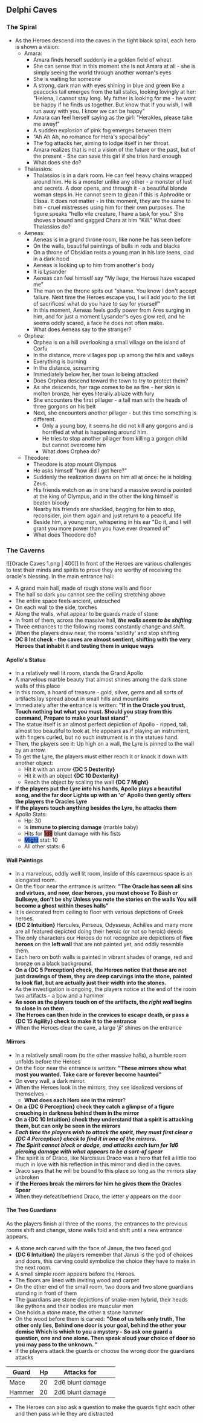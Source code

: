 ## Delphi Caves

### The Spiral
- As the Heroes descend into the caves in the tight black spiral, each hero is shown a vision:
	- Amara:
		- Amara finds herself suddenly in a golden field of wheat
		- She can sense that in this moment she is not Amara at all - she is simply seeing the world through another woman's eyes
		- She is waiting for someone
		- A strong, dark man with eyes shining in blue and green like a peacocks tail emerges from the tall stalks, looking lovingly at her:
		  "Helena, I cannot stay long. 
		  My father is looking for me - he wont be happy if he finds us together.
		  But know that If you wish, I will run away with you. I know we can be happy"
		- Amara can feel herself saying as the girl: "Herakles, please take me away!"
		- A sudden explosion of pink fog emerges between them
		- "Ah Ah Ah, no romance for Hera's special boy"
		- The fog attacks her, aiming to lodge itself in her throat. 
		- Amara realizes that is not a vision of the future or the past, but of the present - She can save this girl if she tries hard enough
		- What does she do?
	- Thalassios:
		- Thalassios is in a dark room.
		  He can feel heavy chains wrapped around him.
		  He is a monster unlike any other - a monster of lust and secrets.
		  A door opens, and through it - a beautiful blonde woman steps in.
		  He cannot seem to glean if this is Aphrodite or Elissa.
		  It does not matter - in this moment, they are the same to him - cruel mistresses using him for their own purposes.
		  The figure speaks "hello vile creature, I have a task for you."
		  She shoves a bound and gagged Chara at him "Kill."
		  What does Thalassios do?
	- Aeneas:
		- Aeneas is in a grand throne room, like none he has seen before
		- On the walls, beautiful paintings of bulls in reds and blacks
		- On a throne of Obsidian rests a young man in his late teens, clad in a dark hood 
		- Aeneas is looking up to him from another's body
		- It is Lysander
		- Aeneas can feel himself say "My liege, the Heroes have escaped me"
		- The man on the throne spits out "shame. You know I don't accept failure. Next time the Heroes escape you, 
		  I will add you to the list of sacrifices! what do you have to say for yourself"
		- In this moment, Aeneas feels godly power from Ares surging in him, and for just a moment Lysander's eyes glow red, and he seems oddly scared, a face he does not often make. 
		- What does Aeneas say to the stranger?
	- Orphea:
		- Orphea is on a hill overlooking a small village on the island of Corfu
		- In the distance, more villages pop up among the hills and valleys
		- Everything is burning
		- In the distance, screaming
		- Immediately below her, her town is being attacked
		- Does Orphea descend toward the town to try to protect them?
		- As she descends, her rage comes to be as fire - her skin is molten bronze, her eyes literally ablaze with fury
		- She encounters the first pillager - a tall man with the heads of three gorgons on his belt
		- Next, she encounters another pillager - but this time something is different.
			- Only a young boy, it seems he did not kill any gorgons and is horrified at what is happening around him.
			- He tries to stop another pillager from killing a gorgon child but cannot overcome him
			- What does Orphea do?
	- Theodore:
		- Theodore is atop mount Olympus
		- He asks himself "how did I get here?"
		- Suddenly the realization dawns on him all at once: he is holding Zeus.
		- His friends watch on as in one hand a massive sword is pointed at the king of Olympus, and in the other the king himself is beaten bloody
		- Nearby his friends are shackled, begging for him to stop, reconsider, join them again and just return to a peaceful life
		- Beside him, a young man, whispering in his ear "Do it, and I will grant you more power than you have ever dreamed of"
		- What does Theodore do?

### The Caverns
![[Oracle Caves 1.png | 400]]
In front of the Heroes are various challenges to test their minds and spirits to prove they are worthy of receiving the oracle's blessing.
In the main entrance hall:
- A grand main hall, made of rough stone walls and floor 
- The hall so dark you cannot see the ceiling stretching above 
- The entire space feels ancient, untouched
- On each wall to the side, torches
- Along the walls, what appear to be guards made of stone
- In front of them, across the massive hall, ***the walls seem to be shifting***
- Three entrances to the following rooms constantly change and shift.
- When the players draw near, the rooms 'solidify' and stop shifting
- **DC 8 Int check - the caves are almost sentient, shifting with the very Heroes that inhabit it and testing them in unique ways**
#### Apollo's Statue
- In a relatively well lit room, stands the Grand Apollo
- A marvelous marble beauty that almost shines among the dark stone walls of this place
- In this room, a hoard of treasure - gold, silver, gems and all sorts of artifacts lay spread about in small hills and mountains 
- Immediately after the entrance is written:
  **"If in the Oracle you trust,** 
  **Touch nothing but what you must.
  Should you stray from this command,
  Prepare to make your last stand"**
- The statue itself is an almost perfect depiction of Apollo - ripped, tall, almost too beautiful to look at.
  He appears as if playing an instrument, with fingers curled, but no such instrument is in the statues hand.
- Then, the players see it: Up high on a wall, the Lyre is pinned to the wall by an arrow.
- To get the Lyre, the players must either reach it or knock it down with another object:
	- Hit it with an arrow **{DC 5 Dexterity}**
	- Hit it with an object **{DC 10 Dexterity}**
	- Reach the object by scaling the wall **{DC 7 Might}**
- **If the players put the Lyre into his hands, Apollo plays a beautiful song, and the far door Lights up with an '$\alpha$'**
  **Apollo then gently offers the players the Oracles Lyre**
- **If the players touch anything besides the Lyre, he attacks them**
- Apollo Stats:
	- Hp: 30
	- Is **immune to piercing damage** (marble baby)
	- Hits for <mark style="background: #930000A6;">1d8</mark> blunt damage with his fists 
	- <mark style="background: #4886FF;">Might</mark> stat: 10 
	- All other stats: 6
####  Wall Paintings
- In a marvelous, oddly well lit room, inside of this cavernous space is an elongated room.
- On the floor near the entrance is written:
  **"The Oracle has seen all sins and virtues,
  and now, dear heroes, you must choose
  To Bash or Bullseye, don't be shy
  Unless you note the stories on the walls
  You will become a ghost within theses halls"**
- It is decorated from ceiling to floor with various depictions of Greek heroes. 
- **{DC 2 Intuition}** Hercules, Perseus, Odysseus, Achilles and many more are all featured depicted doing their heroic (or not so heroic) deeds
- The only characters our  Heroes do not recognize are depictions of **five heroes** on the **left wall** that are not painted yet, and oddly resemble them.
- Each hero on both walls is painted in vibrant shades of orange, red and bronze on a black background.
- **On a {DC 5 Perception} check, the Heroes notice that these are not just drawings of them, they are deep carvings into the stone, painted to look flat, but are actually just their width into the stones.**
- As the investigation is ongoing, the players notice at the end of the room two artifacts - a bow and a hammer
- **As soon as the players touch on of the artifacts, the *right wall* begins to close in on them**
- **The Heroes can then hide in the crevices to escape death, or pass a {DC 15 Agility} check to make it to the entrance** 
- When the Heroes clear the cave, a large '$\beta$' shines on the entrance
#### Mirrors
- In a relatively small room (to the other massive halls), a humble room unfolds before the Heroes
- On the floor near the entrance is written:
  **"These mirrors show what most you wanted.
  Take care or forever become haunted"**
- On every wall, a dark mirror. 
- When the Heroes look in the mirrors, they see idealized versions of themselves -
	- **What does each Hero see in the mirror**?
- **On a {DC 6 Perception} check they catch a glimpse of a figure crouching in darkness behind them in the mirror**
- **On a {DC 10 Intuition} check they understand that a spirit is attacking them, but can only be seen in the mirrors**
- ***Each time the players wish to attack the spirit, they must first clear a {DC 4 Perception} check to find it in one of the mirrors.*** 
- ***The Spirit cannot block or dodge, and attacks each turn for 1d6 piercing damage with what appears to be a sort-of spear***
- The spirit is of Draco, like Narcissus Draco was a hero that fell a little too much in love with his reflection in this mirror and died in the caves.
- Draco says that he will be bound to this place so long as the mirrors stay unbroken
- **if the Heroes break the mirrors for him he gives them the Oracles Spear**
- When they defeat/befriend Draco, the letter $\gamma$ appears on the door

#### The Two Guardians
As the players finish all three of the rooms, the entrances to the previous rooms shift and change, stone walls fold and shift until a new entrance appears.
- A stone arch carved with the face of Janus, the two faced god
- **{DC 6 Intuition}** the players remember that Janus is the god of choices and doors, this carving could symbolize the choice they have to make in the next room.
- A small simple room appears before the Heroes.
- The floors are lined with inviting wood and carpet
- On the other end of the small room, two doors and two stone guardians standing in front of them
- The guardians are stone depictions of snake-men hybrid, their heads like pythons and their bodies are muscular men
- One holds a stone mace, the other a stone hammer
- On the wood before them is carved:
  **"One of us tells only truth, The other only lies,
  Behind one door is your goal, behind the other your demise
  Which is which to you a mystery - So ask one guard a question, one and one alone.
  Then speak aloud your choice of door so you may pass to the unknown.
  "**
- If the players attack the guards or choose the wrong door the guardians attacks

| Guard  | Hp  | Attacks for      |     |
| ------ | --- | ---------------- | --- |
| Mace   | 20  | 2d6 blunt damage |     |
| Hammer | 20  | 2d6 blunt damage |     |
- The Heroes can also ask a question to make the guards fight each other and then pass while they are distracted
